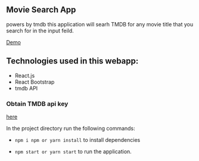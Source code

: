 ## Movie Search App
powers by tmdb this application will searh TMDB for any movie title that you search for in the input feild.

[Demo](https://waleedhamza.github.io/Movie_Trailers/)


## Technologies used in this webapp:
* React.js
* React Bootstrap
* tmdb API
### Obtain TMDB api key 
[here](https://developers.themoviedb.org/3/getting-started/introduction)


In the project directory run the following commands:

+ `npm i npm or yarn install` to install dependencies

+ `npm start or yarn start` to run the application.
